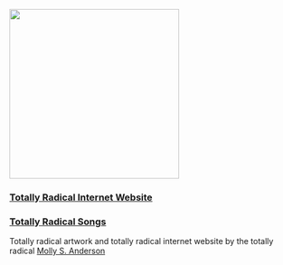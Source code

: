 <p align="left">
  <img src="https://user-images.githubusercontent.com/2808553/146845882-5f88b483-23f8-4b4d-9f9b-c4b3c9ec6fc3.jpg" width="300" height="300" style="text-align: center;">
</p>

### [Totally Radical Internet Website](https://mikepsinn.github.io/plutonium-kidz)
### [Totally Radical Songs](https://soundcloud.com/plutonium-kidz/sets/plutonium-kidz)

Totally radical artwork and totally radical internet website by the totally radical [Molly S. Anderson](http://mollyomatic.com/)
